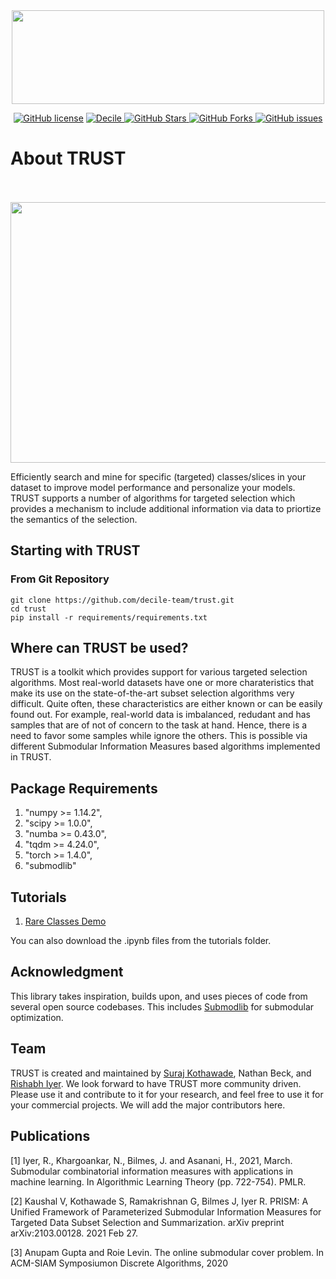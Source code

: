 <p align="center">
    <br>
        &nbsp&nbsp&nbsp&nbsp&nbsp&nbsp&nbsp&nbsp&nbsp&nbsp&nbsp&nbsp
        <img src="https://github.com/decile-team/trust/blob/main/trust_logo.svg" width="500" height="150"/>
    </br>
</p>

<p align="center">
    <a href="https://github.com/decile-team/trust/blob/main/LICENSE">
        <img alt="GitHub license" src="https://img.shields.io/github/license/decile-team/trust"></a>
    </a>
    <a href="https://decile.org/">
        <img alt="Decile" src="https://img.shields.io/badge/website-online-green">
    </a>  
    <a href="#">
        <img alt="GitHub Stars" src="https://img.shields.io/github/stars/decile-team/trust">
    </a>
    <a href="#">
        <img alt="GitHub Forks" src="https://img.shields.io/github/forks/decile-team/trust">
    </a>
    <a href="https://github.com/decile-team/trust/issues">
        <img alt="GitHub issues" src="https://img.shields.io/github/issues/decile-team/trust">
    </a>
</p>

# About TRUST

<p align="center">
    <br>
        &nbsp&nbsp&nbsp&nbsp&nbsp&nbsp&nbsp&nbsp&nbsp&nbsp&nbsp&nbsp
        <img src="https://github.com/decile-team/trust/blob/main/tss.png" width="763" height="417"/>
    </br>
</p>

Efficiently search and mine for specific (targeted) classes/slices in your dataset to improve model performance and personalize your models.
TRUST supports a number of algorithms for targeted selection which provides a mechanism to include additional information via data to priortize the semantics of the selection.

## Starting with TRUST

### From Git Repository
```
git clone https://github.com/decile-team/trust.git
cd trust
pip install -r requirements/requirements.txt
```

## Where can TRUST be used?
TRUST is a toolkit which provides support for various targeted selection algorithms. Most real-world datasets have one or more charateristics that make its use on the state-of-the-art subset selection algorithms very difficult. Quite often, these characteristics are either known or can be easily found out. For example, real-world data is imbalanced, redudant and has samples that are of not of concern to the task at hand. Hence, there is a need to favor some samples while ignore the others. This is possible via different Submodular Information Measures based algorithms implemented in TRUST.

## Package Requirements
1) "numpy >= 1.14.2",
2) "scipy >= 1.0.0",
3) "numba >= 0.43.0",
4) "tqdm >= 4.24.0",
5) "torch >= 1.4.0",
6) "submodlib"

## Tutorials
1. [Rare Classes Demo](https://colab.research.google.com/drive/1iidYqUu2Vkv_9lbIwvuwWKYPkhHt-vHR?usp=sharing)


You can also download the .ipynb files from the tutorials folder.

## Acknowledgment
This library takes inspiration, builds upon, and uses pieces of code from several open source codebases. This includes [Submodlib](https://github.com/decile-team/submodlib) for submodular optimization.

## Team
TRUST is created and maintained by [Suraj Kothawade](https://personal.utdallas.edu/~snk170001/), Nathan Beck, and [Rishabh Iyer](https://www.rishiyer.com). We look forward to have TRUST more community driven. Please use it and contribute to it for your research, and feel free to use it for your commercial projects. We will add the major contributors here.

## Publications

[1] Iyer, R., Khargoankar, N., Bilmes, J. and Asanani, H., 2021, March. Submodular combinatorial information measures with applications in machine learning. In Algorithmic Learning Theory (pp. 722-754). PMLR.


[2] Kaushal V, Kothawade S, Ramakrishnan G, Bilmes J, Iyer R. PRISM: A Unified Framework of Parameterized Submodular Information Measures for Targeted Data Subset Selection and Summarization. arXiv preprint arXiv:2103.00128. 2021 Feb 27.


[3] Anupam Gupta and Roie Levin. The online submodular cover problem. In ACM-SIAM Symposiumon Discrete Algorithms, 2020
